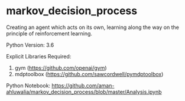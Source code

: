 # markov_decision_process
Creating an agent which acts on its own, learning along the way on the principle of reinforcement learning. 

Python Version: 3.6

Explicit Libraries Required: 
1) gym (https://github.com/openai/gym)
2) mdptoolbox (https://github.com/sawcordwell/pymdptoolbox)

Python Notebook: https://github.com/aman-ahluwalia/markov_decision_process/blob/master/Analysis.ipynb
